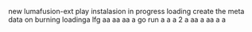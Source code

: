 new lumafusion-ext
play
instalasion 
in progress
loading
create the meta
data on burning
loadinga
lfg
aa
aa
aa
a
go
run
a
a
a
2
a
aa
a
aa
a
a
